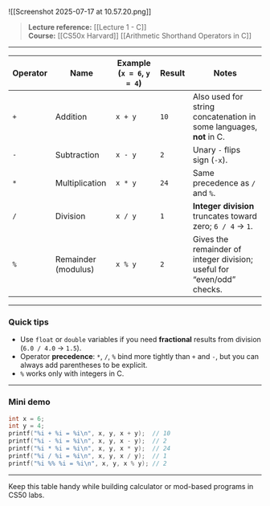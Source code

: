 ![[Screenshot 2025-07-17 at 10.57.20.png]]

> **Lecture reference:** [[Lecture 1 - C]]  
> **Course:** [[CS50x Harvard]]
> [[Arithmetic Shorthand Operators in C]]

---

| Operator | Name          | Example (`x = 6`, `y = 4`) | Result | Notes                               |
|----------|--------------|-----------------------------|--------|-------------------------------------|
| `+`      | Addition      | `x + y`                    | `10`   | Also used for string concatenation in some languages, **not** in C. |
| `-`      | Subtraction   | `x - y`                    | `2`    | Unary `-` flips sign (`-x`).        |
| `*`      | Multiplication| `x * y`                    | `24`   | Same precedence as `/` and `%`.     |
| `/`      | Division      | `x / y`                    | `1`    | **Integer division** truncates toward zero; `6 / 4` → `1`. |
| `%`      | Remainder (modulus) | `x % y`              | `2`    | Gives the remainder of integer division; useful for “even/odd” checks. |

---

### Quick tips

* Use `float` or `double` variables if you need **fractional** results from division (`6.0 / 4.0` → `1.5`).  
* Operator **precedence**: `*`, `/`, `%` bind more tightly than `+` and `-`, but you can always add parentheses to be explicit.  
* `%` works only with integers in C.

---

### Mini demo

```c
int x = 6;
int y = 4;
printf("%i + %i = %i\n", x, y, x + y);  // 10
printf("%i - %i = %i\n", x, y, x - y);  // 2
printf("%i * %i = %i\n", x, y, x * y);  // 24
printf("%i / %i = %i\n", x, y, x / y);  // 1
printf("%i %% %i = %i\n", x, y, x % y); // 2
```

---

Keep this table handy while building calculator or mod-based programs in CS50 labs.